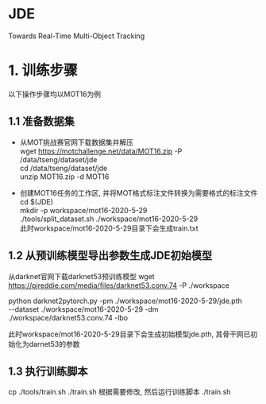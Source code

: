 # JDE
Towards Real-Time Multi-Object Tracking

# 1. 训练步骤

以下操作步骤均以MOT16为例

## 1.1 准备数据集

* 从MOT挑战赛官网下载数据集并解压<br>
wget https://motchallenge.net/data/MOT16.zip -P /data/tseng/dataset/jde<br>
cd /data/tseng/dataset/jde<br>
unzip MOT16.zip -d MOT16<br>

* 创建MOT16任务的工作区, 并将MOT格式标注文件转换为需要格式的标注文件<br>
cd $(JDE)<br>
mkdir -p workspace/mot16-2020-5-29<br>
./tools/split_dataset.sh ./workspace/mot16-2020-5-29<br>
此时workspace/mot16-2020-5-29目录下会生成train.txt

## 1.2 从预训练模型导出参数生成JDE初始模型

从darknet官网下载darknet53预训练模型
wget https://pjreddie.com/media/files/darknet53.conv.74 -P ./workspace

python darknet2pytorch.py -pm ./workspace/mot16-2020-5-29/jde.pth \
    --dataset ./workspace/mot16-2020-5-29 -dm ./workspace/darknet53.conv.74 -lbo

此时workspace/mot16-2020-5-29目录下会生成初始模型jde.pth, 其骨干网已初始化为darnet53的参数

## 1.3 执行训练脚本

cp ./tools/train.sh ./train.sh
根据需要修改, 然后运行训练脚本
./train.sh
